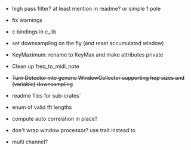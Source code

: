 * high pass filter? at least mention in readme? or simple 1 pole
* fix warnings
* c bindings in c_lib
* set downsampling on the fly (and reset accumulated window)
* KeyMaximum: rename to KeyMax and make attributes private
* Clean up freq_to_midi_note
* ~~Turn Detector into generic WindowCollector supporting hop sizes and (variable) downsampling~~
* readme files for sub-crates`
* enum of valid fft lengths
* compute auto correlation in place?

* don't wrap window processor? use trait instead to
* multi channel?